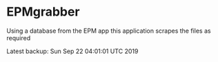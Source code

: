 # EPMgrabber
Using a database from the EPM app this application scrapes the files as required


Latest backup: Sun Sep 22 04:01:01 UTC 2019
